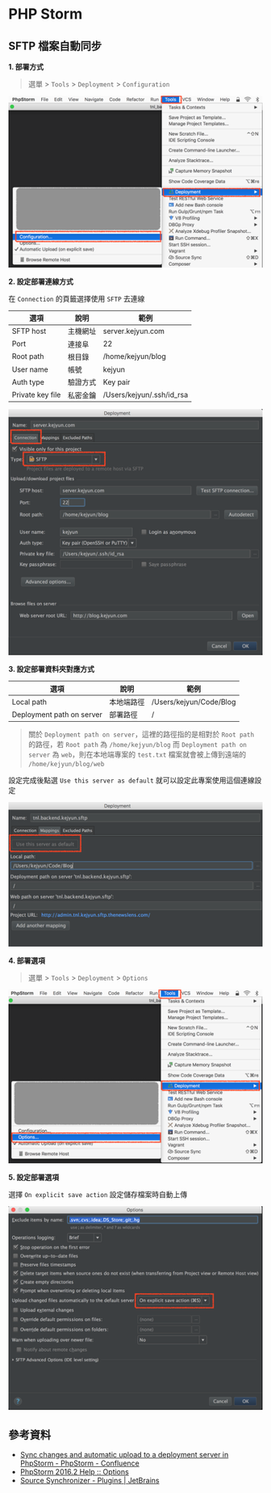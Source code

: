 # PHP Storm


## SFTP 檔案自動同步

**1. 部署方式**

> 選單 > `Tools` > `Deployment` > `Configuration`

![部署方式](./images/phpstorm-tools-deployment-configuration.png)


**2. 設定部署連線方式**

在 `Connection` 的頁籤選擇使用 `SFTP` 去連線

| 選項 | 說明 | 範例 |
|---|---|---|
| SFTP host | 主機網址 | server.kejyun.com |
| Port | 連接阜 | 22 |
| Root path | 根目錄 | /home/kejyun/blog |
| User name | 帳號 | kejyun |
| Auth type | 驗證方式 | Key pair |
| Private key file | 私密金鑰 | /Users/kejyun/.ssh/id_rsa |

![設定部署連線方式](./images/phpstorm-tools-deployment-configuration-connection.png)

**3. 設定部署資料夾對應方式**

| 選項 | 說明 | 範例 |
|---|---|---|
| Local path | 本地端路徑 | /Users/kejyun/Code/Blog |
| Deployment path on server | 部署路徑 | / |

> 關於 `Deployment path on server`，這裡的路徑指的是相對於 `Root path` 的路徑，若 `Root path` 為 `/home/kejyun/blog` 而 `Deployment path on server` 為 `web`，則在本地端專案的 `test.txt` 檔案就會被上傳到遠端的 `/home/kejyun/blog/web`

設定完成後點選 `Use this server as default` 就可以設定此專案使用這個連線設定

![設定部署資料夾對應方式](./images/phpstorm-tools-deployment-configuration-mappings.png)


**4. 部署選項**

> 選單 > `Tools` > `Deployment` > `Options`


![部署選項](./images/phpstorm-tools-deployment-options.png)


**5. 設定部署選項**

選擇 `On explicit save action` 設定儲存檔案時自動上傳

![設定部署選項](./images/phpstorm-tools-deployment-options-setting.png)

## 參考資料
* [Sync changes and automatic upload to a deployment server in PhpStorm - PhpStorm - Confluence](https://confluence.jetbrains.com/display/PhpStorm/Sync+changes+and+automatic+upload+to+a+deployment+server+in+PhpStorm)
* [PhpStorm 2016.2 Help :: Options](https://www.jetbrains.com/help/phpstorm/2016.2/options.html)
* [Source Synchronizer - Plugins | JetBrains](https://plugins.jetbrains.com/plugin/7374-source-synchronizer)
